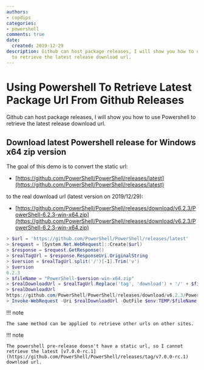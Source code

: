 ```yaml
---
authors:
- copdips
categories:
- powershell
comments: true
date:
  created: 2019-12-29
description: Github can host package releases, I will show you how to use Powershell
  to retrieve the latest release download url.
---
```


# Using Powershell To Retrieve Latest Package Url From Github Releases

Github can host package releases, I will show you how to use Powershell to retrieve the latest release download url.

<!-- more -->

## Download latest Powershell release for Windows x64 zip version

The goal of this demo is to convert the static url:

- [https://github.com/PowerShell/PowerShell/releases/latest](https://github.com/PowerShell/PowerShell/releases/latest)

to the real download url (latest version on 2019/12/29):

- [https://github.com/PowerShell/PowerShell/releases/download/v6.2.3/PowerShell-6.2.3-win-x64.zip](https://github.com/PowerShell/PowerShell/releases/download/v6.2.3/PowerShell-6.2.3-win-x64.zip)

```powershell
> $url = 'https://github.com/PowerShell/PowerShell/releases/latest'
> $request = [System.Net.WebRequest]::Create($url)
> $response = $request.GetResponse()
> $realTagUrl = $response.ResponseUri.OriginalString
> $version = $realTagUrl.split('/')[-1].Trim('v')
> $version
6.2.3
> $fileName = "PowerShell-$version-win-x64.zip"
> $realDownloadUrl = $realTagUrl.Replace('tag', 'download') + '/' + $fileName
> $realDownloadUrl
https://github.com/PowerShell/PowerShell/releases/download/v6.2.3/PowerShell-6.2.3-win-x64.zip
> Invoke-WebRequest -Uri $realDownloadUrl -OutFile $env:TEMP/$fileName
```

!!! note

    The same method can be applied to retrieve other urls on other sites.

!!! note

    The powershell pre-release doesn't have a static url, so I cannot retrieve the latest [v7.0.0-rc.1](https://github.com/PowerShell/PowerShell/releases/tag/v7.0.0-rc.1) download url.

